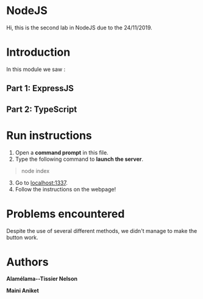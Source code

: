 NodeJS
===================

Hi, this is the second lab in NodeJS due to the 24/11/2019.

# Introduction

In this module we saw :

## Part 1: ExpressJS

## Part 2: TypeScript

# Run instructions

1. Open a **command prompt** in this file.
2. Type the following command to **launch the server**.
>node index

3. Go to [localhost:1337](http://localhost:1337).
4. Follow the instructions on the webpage!

# Problems encountered

Despite the use of several different methods, we didn't manage to make the button work.

# Authors

**Alamélama--Tissier Nelson**

**Maini Aniket**

